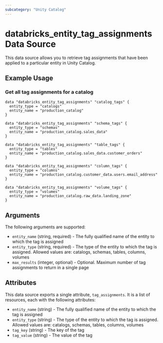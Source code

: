```yaml
---
subcategory: "Unity Catalog"
---
```

# databricks_entity_tag_assignments Data Source
This data source allows you to retrieve tag assignments that have been applied to a particular entity in Unity Catalog.

## Example Usage
### Get all tag assignments for a catalog

```hcl
data "databricks_entity_tag_assignments" "catalog_tags" {
  entity_type = "catalogs"
  entity_name = "production_catalog"
}

data "databricks_entity_tag_assignments" "schema_tags" {
  entity_type = "schemas"
  entity_name = "production_catalog.sales_data"
}

data "databricks_entity_tag_assignments" "table_tags" {
  entity_type = "tables"
  entity_name = "production_catalog.sales_data.customer_orders"
}

data "databricks_entity_tag_assignments" "column_tags" {
  entity_type = "columns"
  entity_name = "production_catalog.customer_data.users.email_address"
}

data "databricks_entity_tag_assignments" "volume_tags" {
  entity_type = "volumes"
  entity_name = "production_catalog.raw_data.landing_zone"
}
```

## Arguments
The following arguments are supported:
* `entity_name` (string, required) - The fully qualified name of the entity to which the tag is assigned
* `entity_type` (string, required) - The type of the entity to which the tag is assigned. Allowed values are: catalogs, schemas, tables, columns, volumes
* `max_results` (integer, optional) - Optional. Maximum number of tag assignments to return in a single page



## Attributes
This data source exports a single attribute, `tag_assignments`. It is a list of resources, each with the following attributes:
* `entity_name` (string) - The fully qualified name of the entity to which the tag is assigned
* `entity_type` (string) - The type of the entity to which the tag is assigned. Allowed values are: catalogs, schemas, tables, columns, volumes
* `tag_key` (string) - The key of the tag
* `tag_value` (string) - The value of the tag